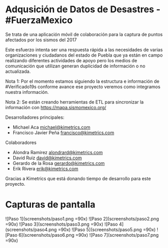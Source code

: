 # Adqusición de Datos de Desastres - #FuerzaMexico

Se trata de una aplicación móvil de colaboración para la captura de puntos afectados por los sismos del 2017

Este esfuerzo intenta ser una respuesta rápida a las necesidades de varias organizaciones y ciudadanos del estado de Puebla que ya están en campo realizando diferentes actividades de apoyo pero los medios de comunicación que utilizan generan duplicidad de información o no actualizada.

Nota 1: Por el momento estamos siguiendo la estructura e información de #Verificado19s conforme avance ese proyecto veremos como integramos nuestra información.

Nota 2: Se están creando herramientas de ETL para sincronizar la información con https://mapa.sismomexico.org/

Desarrolladores principales:

* Michael Aca <michael@kimetrics.com>
* Francisco Javier Peña <francisco@kimetrics.com>

Colaboradores
* Alondra Ramirez <alondrard@kimetrics.com>
* David Ruiz <david@kimetrics.com>
* Gerardo de la Rosa <gerardo@kimetrics.com>
* Erik Rivera <erik@kimetrics.com>

Gracias a Kimetrics que está donando tiempo de desarrollo para este proyecto.

# Capturas de pantalla
![Paso 1](screenshots/paso1.png =90x)
![Paso 2](screenshots/paso2.png =90x)
![Paso 3](screenshots/paso3.png =90x)
![Paso 4](screenshots/paso4.png =90x)
![Paso 5](screenshots/paso5.png =90x)
![Paso 6](screenshots/paso6.png =90x)
![Paso 7](screenshots/paso7.png =90x)
